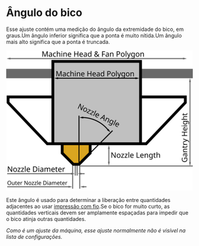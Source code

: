 Ângulo do bico
====
Esse ajuste contém uma medição do ângulo da extremidade do bico, em graus.Um ângulo inferior significa que a ponta é muito nítida.Um ângulo mais alto significa que a ponta é truncada.

![Dimensões da cabeça de impressão](../images/head_dimensions.svg)

Este ângulo é usado para determinar a liberação entre quantidades adjacentes ao usar [impressão com fio](../Experience/Wireframe_abled.md).Se o bico for muito curto, as quantidades verticais devem ser amplamente espaçadas para impedir que o bico atinja outras quantidades.

*Como é um ajuste da máquina, esse ajuste normalmente não é visível na lista de configurações.*